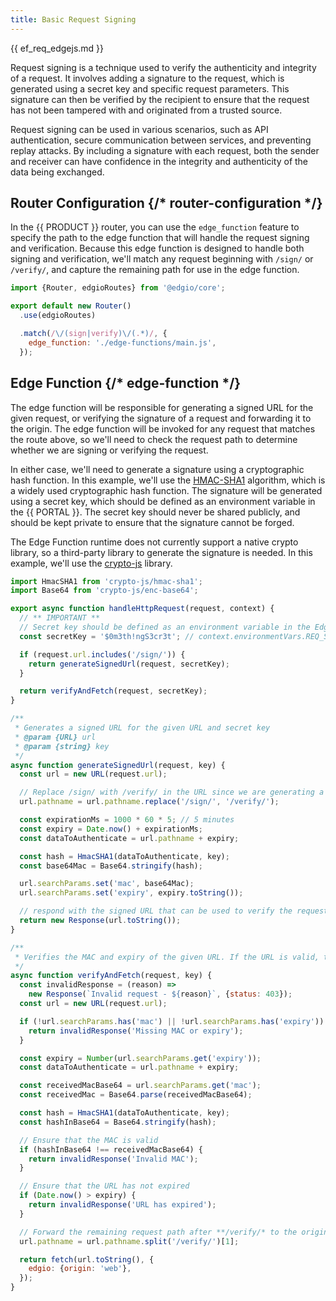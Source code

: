 ```yaml
---
title: Basic Request Signing
---
```


{{ ef_req_edgejs.md }}

Request signing is a technique used to verify the authenticity and integrity of a request. It involves adding a signature to the request, which is generated using a secret key and specific request parameters. This signature can then be verified by the recipient to ensure that the request has not been tampered with and originated from a trusted source.

Request signing can be used in various scenarios, such as API authentication, secure communication between services, and preventing replay attacks. By including a signature with each request, both the sender and receiver can have confidence in the integrity and authenticity of the data being exchanged.

<ExampleButtons
  title="Request Signing"
  siteUrl="https://edgio-community-examples-v7-edge-functions-live.edgio.link/example/signed-request/sign/foo/bar"
  repoUrl="https://github.com/edgio-docs/edgio-examples/tree/main/examples/v7-edge-functions"
/>

## Router Configuration {/* router-configuration */}

In the {{ PRODUCT }} router, you can use the `edge_function` feature to specify the path to the edge function that will handle the request signing and verification. Because this edge function is designed to handle both signing and verification, we'll match any request beginning with `/sign/` or `/verify/`, and capture the remaining path for use in the edge function.

```js filename="routes.js"
import {Router, edgioRoutes} from '@edgio/core';

export default new Router()
  .use(edgioRoutes)

  .match(/\/(sign|verify)\/(.*)/, {
    edge_function: './edge-functions/main.js',
  });
```

## Edge Function {/* edge-function */}

The edge function will be responsible for generating a signed URL for the given request, or verifying the signature of a request and forwarding it to the origin. The edge function will be invoked for any request that matches the route above, so we'll need to check the request path to determine whether we are signing or verifying the request.

In either case, we'll need to generate a signature using a cryptographic hash function. In this example, we'll use the [HMAC-SHA1](https://en.wikipedia.org/wiki/HMAC) algorithm, which is a widely used cryptographic hash function. The signature will be generated using a secret key, which should be defined as an environment variable in the {{ PORTAL }}. The secret key should never be shared publicly, and should be kept private to ensure that the signature cannot be forged.

<Callout type="important">

The Edge Function runtime does not currently support a native crypto library, so a third-party library to generate the signature is needed. In this example, we'll use the [crypto-js](https://github.com/brix/crypto-js) library.

</Callout>

```js filename="edge-functions/main.js"
import HmacSHA1 from 'crypto-js/hmac-sha1';
import Base64 from 'crypto-js/enc-base64';

export async function handleHttpRequest(request, context) {
  // ** IMPORTANT **
  // Secret key should be defined as an environment variable in the Edgio console
  const secretKey = '$0m3th!ngS3cr3t'; // context.environmentVars.REQ_SIGNING_SECRET_KEY;

  if (request.url.includes('/sign/')) {
    return generateSignedUrl(request, secretKey);
  }

  return verifyAndFetch(request, secretKey);
}

/**
 * Generates a signed URL for the given URL and secret key
 * @param {URL} url
 * @param {string} key
 */
async function generateSignedUrl(request, key) {
  const url = new URL(request.url);

  // Replace /sign/ with /verify/ in the URL since we are generating a signed URL for verification
  url.pathname = url.pathname.replace('/sign/', '/verify/');

  const expirationMs = 1000 * 60 * 5; // 5 minutes
  const expiry = Date.now() + expirationMs;
  const dataToAuthenticate = url.pathname + expiry;

  const hash = HmacSHA1(dataToAuthenticate, key);
  const base64Mac = Base64.stringify(hash);

  url.searchParams.set('mac', base64Mac);
  url.searchParams.set('expiry', expiry.toString());

  // respond with the signed URL that can be used to verify the request
  return new Response(url.toString());
}

/**
 * Verifies the MAC and expiry of the given URL. If the URL is valid, the request is forwarded to the origin.
 */
async function verifyAndFetch(request, key) {
  const invalidResponse = (reason) =>
    new Response(`Invalid request - ${reason}`, {status: 403});
  const url = new URL(request.url);

  if (!url.searchParams.has('mac') || !url.searchParams.has('expiry')) {
    return invalidResponse('Missing MAC or expiry');
  }

  const expiry = Number(url.searchParams.get('expiry'));
  const dataToAuthenticate = url.pathname + expiry;

  const receivedMacBase64 = url.searchParams.get('mac');
  const receivedMac = Base64.parse(receivedMacBase64);

  const hash = HmacSHA1(dataToAuthenticate, key);
  const hashInBase64 = Base64.stringify(hash);

  // Ensure that the MAC is valid
  if (hashInBase64 !== receivedMacBase64) {
    return invalidResponse('Invalid MAC');
  }

  // Ensure that the URL has not expired
  if (Date.now() > expiry) {
    return invalidResponse('URL has expired');
  }

  // Forward the remaining request path after **/verify/* to the origin
  url.pathname = url.pathname.split('/verify/')[1];

  return fetch(url.toString(), {
    edgio: {origin: 'web'},
  });
}
```
